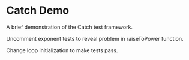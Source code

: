 # Catch Demo
A brief demonstration of the Catch test framework.

Uncomment exponent tests to reveal problem in raiseToPower function.

Change loop initialization to make tests pass.
